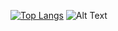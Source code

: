 [![Top Langs](https://github-readme-stats.vercel.app/api/top-langs/?username=Adriano-js&layout=compact)](https://github.com/anuraghazra/github-readme-stats) ![Alt Text](https://cdn.dribbble.com/users/2520294/screenshots/7269423/media/8db02365a1363822ae9f0554cf3d4469.gif)
